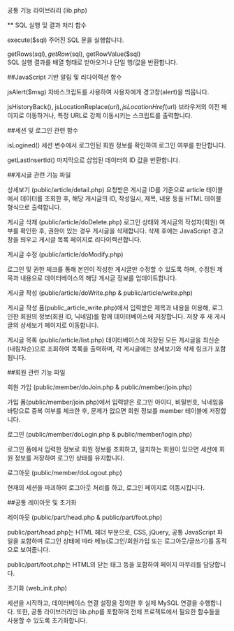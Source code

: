 공통 기능 라이브러리 (lib.php)

** SQL 실행 및 결과 처리 함수

execute($sql)
주어진 SQL 문을 실행합니다.

getRows($sql), getRow($sql), getRowValue($sql) </br>
SQL 실행 결과를 배열 형태로 받아오거나 단일 행/값을 반환합니다.


##JavaScript 기반 알림 및 리다이렉션 함수

jsAlert($msg)
자바스크립트를 사용하여 사용자에게 경고창(alert)을 띄웁니다.

jsHistoryBack(), jsLocationReplace($url), jsLocationHref($url)
브라우저의 이전 페이지로 이동하거나, 특정 URL로 강제 이동시키는 스크립트를 출력합니다.


##세션 및 로그인 관련 함수

isLogined()
세션 변수에서 로그인된 회원 정보를 확인하여 로그인 여부를 판단합니다.

getLastInsertId()
마지막으로 삽입된 데이터의 ID 값을 반환합니다.


##게시글 관련 기능 파일

상세보기 (public/article/detail.php)
요청받은 게시글 ID를 기준으로 article 테이블에서 데이터를 조회한 후, 
해당 게시글의 ID, 작성일시, 제목, 내용 등을 HTML 테이블 형식으로 출력합니다.

게시글 삭제 (public/article/doDelete.php)
로그인 상태와 게시글의 작성자(회원) 여부를 확인한 후, 
권한이 있는 경우 게시글을 삭제합니다. 삭제 후에는 JavaScript 경고창을 띄우고 
게시글 목록 페이지로 리다이렉션합니다.

게시글 수정 (public/article/doModify.php)

로그인 및 권한 체크를 통해 본인이 작성한 게시글만 수정할 수 있도록 하며, 
수정된 제목과 내용으로 데이터베이스의 해당 게시글 정보를 업데이트합니다.

게시글 작성 (public/article/doWrite.php & public/article/write.php)

게시글 작성 폼(public_article_write.php)에서 입력받은 제목과 내용을 이용해, 
로그인한 회원의 정보(회원 ID, 닉네임)를 함께 데이터베이스에 저장합니다. 
저장 후 새 게시글의 상세보기 페이지로 이동합니다.

게시글 목록 (public/article/list.php)
데이터베이스에 저장된 모든 게시글을 최신순(내림차순)으로 조회하여 목록을 출력하며, 
각 게시글에는 상세보기와 삭제 링크가 포함됩니다.


##회원 관련 기능 파일


회원 가입 (public/member/doJoin.php & public/member/join.php)

가입 폼(public/member/join.php)에서 입력받은 로그인 아이디, 비밀번호, 닉네임을 바탕으로 
중복 여부를 체크한 후, 문제가 없으면 회원 정보를 member 테이블에 저장합니다.


로그인 (public/member/doLogin.php & public/member/login.php)

로그인 폼에서 입력한 정보로 회원 정보를 조회하고, 
일치하는 회원이 있으면 세션에 회원 정보를 저장하여 로그인 상태를 유지합니다.


로그아웃 (public/member/doLogout.php)

현재의 세션을 파괴하여 로그아웃 처리를 하고, 로그인 페이지로 이동시킵니다.


##공통 레이아웃 및 초기화


레이아웃 (public/part/head.php & public/part/foot.php)

public/part/head.php는 HTML 헤더 부분으로, 
CSS, jQuery, 공통 JavaScript 파일을 포함하며 
로그인 상태에 따라 메뉴(로그인/회원가입 또는 로그아웃/글쓰기)를 동적으로 보여줍니다.

public/part/foot.php는 
HTML의 닫는 태그 등을 포함하여 페이지 마무리를 담당합니다.

초기화 (web_init.php)

세션을 시작하고, 데이터베이스 연결 설정을 정의한 후 실제 MySQL 연결을 수행합니다. 
또한, 공통 라이브러리인 lib.php를 포함하여 전체 프로젝트에서 필요한 함수들을 사용할 수 있도록 초기화합니다.
